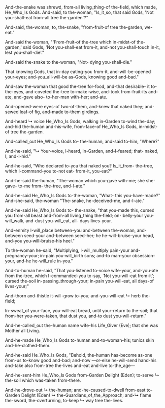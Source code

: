 
And-the-snake was shrewd, from-all living_thing-of the-field, which made, He_Who_Is Gods. 
And-said, to the-woman, "Is_it_so, that said Gods, 'Not you-shall-eat from-all tree the-garden'?"

And-said, the-woman, to, the-snake, "from-fruit-of tree the-garden, we-eat."

And-said the-woman, "'From-fruit-of the-tree which in-midst-of the-garden,' said Gods, 'Not you-shall-eat from-it, and-not you-shall-touch in-it, lest you-shall-die'."

And-said the-snake to the-woman, "Not- dying you-shall-die."

That knowing Gods, that in-day eating-you from-it, and-will-be-opened your-eyes; and-you_all-will-be as-Gods, knowing good and-bad."

And-saw the-woman that good the-tree for-food, and-that desirable- it to-the-eyes, and-coveted the-tree to-make-wise, and-took from-fruit-its and-ate, and-gave also- to-her-man with-her; and-ate.

And-opened-were eyes-of two-of-them, and-knew that naked they; and-sewed leaf-of fig, and-made to-them girdings.

And-heard ↳ voice He_Who_Is Gods, walking in-Garden to-wind the-day; 
and-hid the-human and-his-wife, from-face-of He_Who_Is Gods, in-midst-of tree the-garden.

And-called_out He_Who_Is Gods to- the-human,
and-said to-him, "Where?"

And-he-said, 
"↳ Your-voice, I-heard, in-Garden, and-I-feared; 
that- naked, I, and-I-hid."

And-he-said, 
"Who declared to-you that naked you? 
Is_it_from- the-tree, which I-command-you to-not eat- from-it, you-eat?"

And-he-said the-human, "The-woman which you-gave with-me; she she-gave- to-me from- the-tree, and-I-ate."

And-he-said He_Who_Is Gods to-the-woman, "What- this you-have-made?" 
And-she-said, the-woman "The-snake, he-deceived-me, and-I-ate."

And-he-said He_Who_Is Gods to- the-snake, 
"that you-made this, cursed you 
from-all beast and-from-all living_thing the-field; 
on- belly-your you-will_walk, 
and-dust you-will_eat, 
all- days lives-your.

And-enmity I-will_place 
between-you and-between the-woman, 
and-between seed-your and-between seed-her; 
he he-will-bruise-your head, 
and-you you-will-bruise-his heel."

To the-woman he-said, 
"Multiplying, I-will_multiply pain-your and-pregnancy-your; 
in-pain you-will_birth sons; 
and-to man-your obsession-your, 
and-he he-will_rule in-you."

And-to-human he-said, 
"That you-listened to-voice wife-your, 
and-you-ate from the-tree, 
which I-commanded-you to-say, 'Not you-will-eat from-it'; 
cursed the-soil in-passing_through-your; 
in-pain you-will-eat, 
all days-of lives-your;"

And-thorn and-thistle it-will-grow to-you; 
and-you-will-eat ↳ herb the-field;

In-sweat_of your-face, you-will-eat bread, 
until your-return to the-soil; 
that from-her you-were-taken, 
that dust you, 
and-to dust you-will-return."

And-he-called_out the-human name wife-his Life_Giver (Eve); that she was Mother all Living.

And-he-made He_Who_Is Gods to-human and-to-woman-his; tunics skin and-he-clothed-them.

And-he-said He_Who_Is Gods, 
"Behold, the-human has-become as-one 
from-us to-know good and-bad; 
and-now —or-else he-will-send hand-his 
and-take also from-tree the-lives 
and-eat and-live to-the_age—

And-he-sent-him He_Who_Is Gods from-Garden Delight (Eden); 
to-serve ↳ the-soil which was-taken from-there.

And-he-drove-out ↳ the-human; 
and-he-caused-to-dwell from-east to-Garden Delight (Eden) ↳ the-Guardians_of_the_Approach; 
and-↳ flame the-sword, the-overturning, 
to-keep ↳ way tree the-lives.
